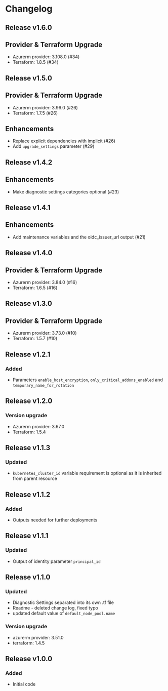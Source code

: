 # Changelog

## Release v1.6.0

## Provider & Terraform Upgrade
- Azurerm provider: 3.108.0 (#34)
- Terraform: 1.8.5 (#34)
   
## Release v1.5.0

## Provider & Terraform Upgrade

- Azurerm provider: 3.96.0 (#26)
- Terraform: 1.7.5 (#26)

## Enhancements

- Replace explicit dependencies with implicit (#26)
- Add `upgrade_settings` parameter (#29)


   
## Release v1.4.2

## Enhancements

- Make diagnostic settings categories optional (#23)


   
## Release v1.4.1

## Enhancements

- Add maintenance variables and the oidc_issuer_url output (#21)


   
## Release v1.4.0

## Provider & Terraform Upgrade
- Azurerm provider: 3.84.0 (#16)
- Terraform: 1.6.5 (#16)
   
## Release v1.3.0

## Provider & Terraform Upgrade
- Azurerm provider: 3.73.0 (#10)
- Terraform: 1.5.7 (#10)

   
## Release v1.2.1

### Added
- Parameters `enable_host_encryption`, `only_critical_addons_enabled` and `temporary_name_for_rotation`
   
## Release v1.2.0

### Version upgrade
- Azurerm provider: 3.67.0
- Terraform: 1.5.4
   
## Release v1.1.3

### Updated
- `kubernetes_cluster_id` variable requirement is optional as it is inherited from parent resource
   
## Release v1.1.2

### Added

- Outputs needed for further deployments
   
## Release v1.1.1

### Updated
- Output of identity parameter `principal_id` 
   
## Release v1.1.0

### Updated

- Diagnostic Settings separated into its own .tf file
- Readme - deleted change log, fixed typo
- updated default value of `default_node_pool.name`

### Version upgrade

- azurerm provider: 3.51.0
- terraform: 1.4.5


   
## Release v1.0.0

### Added 

- Initial code
   